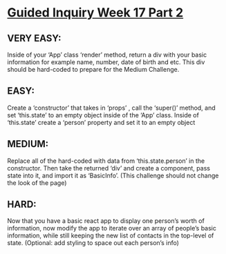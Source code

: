 # [Guided Inquiry Week 17 Part 2](https://docs.google.com/document/d/1GuKnMsJO1KwWbxb89tAkdaB26OH1EBBg6-EIItjxw0Y/edit)


## VERY EASY: 
Inside of your ‘App’ class ‘render’ method, return a div with your basic information for example name, number, date of birth and etc. This div should be hard-coded to prepare for the Medium Challenge.


## EASY: 
Create a ‘constructor’ that takes in ‘props’ , call the ‘super()’ method, and set ‘this.state’ to an empty object inside of the ‘App’ class. Inside of ‘this.state’ create a ‘person’ property and set it to an empty object


## MEDIUM: 
Replace all of the hard-coded with data from ‘this.state.person’ in the constructor.  Then take the returned ‘div’ and create a component, pass state into it, and import it as ‘BasicInfo’. (This challenge should not change the look of the page)


## HARD: 
Now that you have a basic react app to display one person’s worth of information, now modify the app to iterate over an array of people’s basic information, while still keeping the new list of contacts in the top-level of state. (Optional: add styling to space out each person’s info)